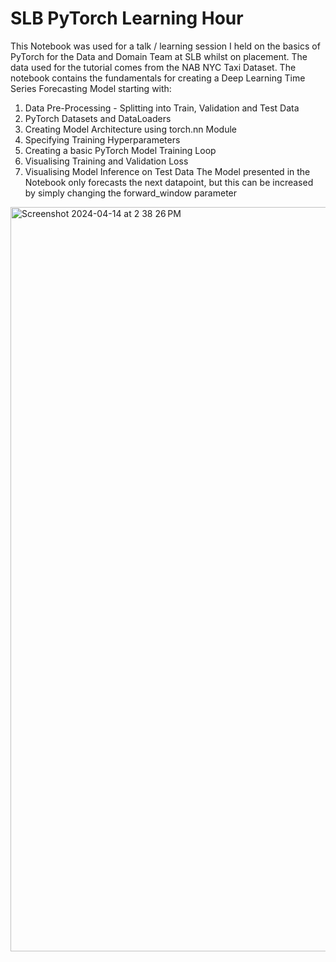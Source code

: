 # SLB PyTorch Learning Hour

This Notebook was used for a talk / learning session I held on the basics of PyTorch for the Data and Domain Team at SLB whilst on placement. The data used for the tutorial comes from the NAB NYC Taxi Dataset.
The notebook contains the fundamentals for creating a Deep Learning Time Series Forecasting Model starting with:
  1. Data Pre-Processing - Splitting into Train, Validation and Test Data
  2. PyTorch Datasets and DataLoaders
  3. Creating Model Architecture using torch.nn Module
  4. Specifying Training Hyperparameters
  5. Creating a basic PyTorch Model Training Loop
  6. Visualising Training and Validation Loss
  7. Visualising Model Inference on Test Data
The Model presented in the Notebook only forecasts the next datapoint, but this can be increased by simply changing the forward_window parameter
<img width="1191" alt="Screenshot 2024-04-14 at 2 38 26 PM" src="https://github.com/shazakam/PyTorchLearningHour/assets/76884408/ddc47ff7-49cc-41ca-bd3f-45394ae81391">
